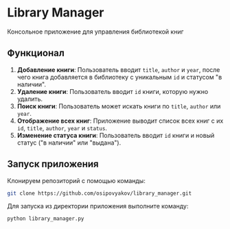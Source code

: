 # Library Manager

Консольное приложение для управления библиотекой книг

## Функционал

1. **Добавление книги**: Пользователь вводит `title`, `author` и `year`, после чего книга добавляется в библиотеку с уникальным `id` и статусом "в наличии".
2. **Удаление книги**: Пользователь вводит `id` книги, которую нужно удалить.
3. **Поиск книги**: Пользователь может искать книги по `title`, `author` или `year`.
4. **Отображение всех книг**: Приложение выводит список всех книг с их `id`, `title`, `author`, `year` и `status`.
5. **Изменение статуса книги**: Пользователь вводит `id` книги и новый статус ("в наличии" или "выдана").

## Запуск приложения
Клонируем репозиторий с помощью команды:
```bash
git clone https://github.com/osipovyakov/library_manager.git
```
Для запуска из директории приложения выполните команду:
```bash
python library_manager.py
```
